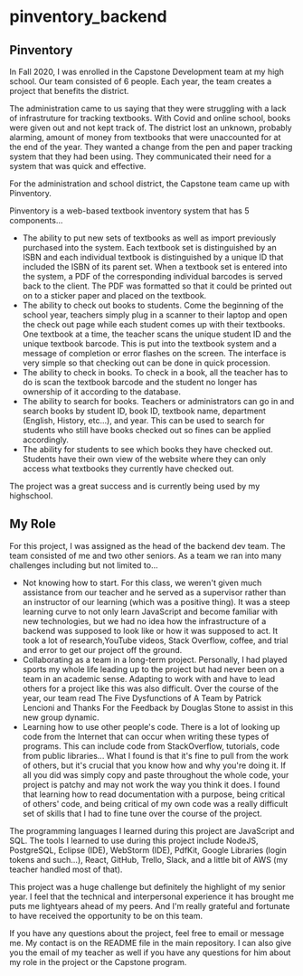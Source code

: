 # pinventory_backend

Pinventory
-----------------------
In Fall 2020, I was enrolled in the Capstone Development team at my high school. Our team consisted of 6 people. Each year, the team creates a project that benefits the district.

The administration came to us saying that they were struggling with a lack of infrastruture for tracking textbooks. With Covid and online school, books were given out and not kept track of. The district lost an unknown, probably alarming, amount of money from textbooks that were unaccounted for at the end of the year. They wanted a change from the pen and paper tracking system that they had been using. They communicated their need for a system that was quick and effective.

For the administration and school district, the Capstone team came up with Pinventory.

Pinventory is a web-based textbook inventory system that has 5 components...

- The ability to put new sets of textbooks as well as import previously purchased into the system. Each textbook set is distinguished by an ISBN and each individual textbook is distinguished by a unique ID that included the ISBN of its parent set. When a textbook set is entered into the system, a PDF of the corresponding individual barcodes is served back to the client. The PDF was formatted so that it could be printed out on to a sticker paper and placed on the textbook.
- The ability to check out books to students. Come the beginning of the school year, teachers simply plug in a scanner to their laptop and open the check out page while each student comes up with their textbooks. One textbook at a time, the teacher scans the unique student ID and the unique textbook barcode. This is put into the textbook system and a message of completion or error flashes on the screen. The interface is very simple so that checking out can be done in quick procession.
- The ability to check in books. To check in a book, all the teacher has to do is scan the textbook barcode and the student no longer has ownership of it according to the database.
- The ability to search for books. Teachers or administrators can go in and search books by student ID, book ID, textbook name, department (English, History, etc...), and year. This can be used to search for students who still have books checked out so fines can be applied accordingly.
- The ability for students to see which books they have checked out. Students have their own view of the website where they can only access what textbooks they currently have checked out. 

The project was a great success and is currently being used by my highschool.



My Role 
-----------------------
For this project, I was assigned as the head of the backend dev team. The team consisted of me and two other seniors. As a team we ran into many challenges including but not limited to...

- Not knowing how to start. For this class, we weren't given much assistance from our teacher and he served as a supervisor rather than an instructor of our learning (which was a positive thing). It was a steep learning curve to not only learn JavaScript and become familiar with new technologies, but we had no idea how the infrastructure of a backend was supposed to look like or how it was supposed to act. It took a lot of research,YouTube videos, Stack Overflow, coffee, and trial and error to get our project off the ground. 
- Collaborating as a team in a long-term project. Personally, I had played sports my whole life leading up to the project but had never been on a team in an academic sense. Adapting to work with and have to lead others for a project like this was also difficult. Over the course of the year, our team read The Five Dysfunctions of A Team by Patrick Lencioni and Thanks For the Feedback by Douglas Stone to assist in this new group dynamic.
- Learning how to use other people's code. There is a lot of looking up code from the Internet that can occur when writing these types of programs. This can include code from StackOverflow, tutorials, code from public libraries... What I found is that it's fine to pull from the work of others, but it's crucial that you know how and why you're doing it. If all you did was simply copy and paste throughout the whole code, your project is patchy and may not work the way you think it does. I found that learning how to read documentation with a purpose, being critical of others' code, and being critical of my own code was a really difficult set of skills that I had to fine tune over the course of the project. 

The programming languages I learned during this project are JavaScript and SQL.
The tools I learned to use during this project include NodeJS, PostgreSQL, Eclipse (IDE), WebStorm (IDE), PdfKit, Google Libraries (login tokens and such...), React, GitHub, Trello, Slack, and a little bit of AWS (my teacher handled most of that).

This project was a huge challenge but definitely the highlight of my senior year. I feel that the technical and interpersonal experience it has brought me puts me lightyears ahead of my peers. And I'm really grateful and fortunate to have received the opportunity to be on this team.


If you have any questions about the project, feel free to email or message me. My contact is on the README file in the main repository. 
I can also give you the email of my teacher as well if you have any questions for him about my role in the project or the Capstone program.
